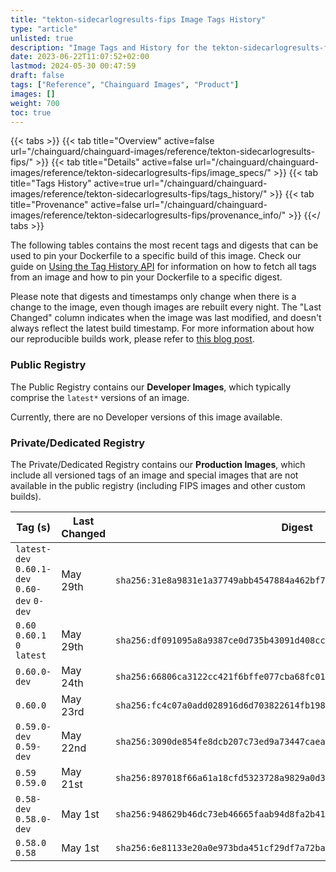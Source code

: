 ```yaml
---
title: "tekton-sidecarlogresults-fips Image Tags History"
type: "article"
unlisted: true
description: "Image Tags and History for the tekton-sidecarlogresults-fips Chainguard Image"
date: 2023-06-22T11:07:52+02:00
lastmod: 2024-05-30 00:47:59
draft: false
tags: ["Reference", "Chainguard Images", "Product"]
images: []
weight: 700
toc: true
---
```


{{< tabs >}}
{{< tab title="Overview" active=false url="/chainguard/chainguard-images/reference/tekton-sidecarlogresults-fips/" >}}
{{< tab title="Details" active=false url="/chainguard/chainguard-images/reference/tekton-sidecarlogresults-fips/image_specs/" >}}
{{< tab title="Tags History" active=true url="/chainguard/chainguard-images/reference/tekton-sidecarlogresults-fips/tags_history/" >}}
{{< tab title="Provenance" active=false url="/chainguard/chainguard-images/reference/tekton-sidecarlogresults-fips/provenance_info/" >}}
{{</ tabs >}}

The following tables contains the most recent tags and digests that can be used to pin your Dockerfile to a specific build of this image. Check our guide on [Using the Tag History API](/chainguard/chainguard-images/using-the-tag-history-api/) for information on how to fetch all tags from an image and how to pin your Dockerfile to a specific digest.

Please note that digests and timestamps only change when there is a change to the image, even though images are rebuilt every night. The "Last Changed" column indicates when the image was last modified, and doesn't always reflect the latest build timestamp. For more information about how our reproducible builds work, please refer to [this blog post](https://www.chainguard.dev/unchained/reproducing-chainguards-reproducible-image-builds).

### Public Registry
The Public Registry contains our **Developer Images**, which typically comprise the `latest*` versions of an image.

Currently, there are no Developer versions of this image available.

### Private/Dedicated Registry
The Private/Dedicated Registry contains our **Production Images**, which include all versioned tags of an image and special images that are not available in the public registry (including FIPS images and other custom builds).

| Tag (s)                                       | Last Changed | Digest                                                                    |
|-----------------------------------------------|--------------|---------------------------------------------------------------------------|
|  `latest-dev` `0.60.1-dev` `0.60-dev` `0-dev` | May 29th     | `sha256:31e8a9831e1a37749abb4547884a462bf78ee5de8ab63ab7214e2da0c05031ad` |
|  `0.60` `0.60.1` `0` `latest`                 | May 29th     | `sha256:df091095a8a9387ce0d735b43091d408cc4ac5ad1b1fac2653f83d76ce71c6e9` |
|  `0.60.0-dev`                                 | May 24th     | `sha256:66806ca3122cc421f6bffe077cba68fc012694e83d9a54b562e3b5a3b0129050` |
|  `0.60.0`                                     | May 23rd     | `sha256:fc4c07a0add028916d6d703822614fb198a1762c3448675004e56fff2487eb5e` |
|  `0.59.0-dev` `0.59-dev`                      | May 22nd     | `sha256:3090de854fe8dcb207c73ed9a73447caeae5de5d4cce690442988c8681932728` |
|  `0.59` `0.59.0`                              | May 21st     | `sha256:897018f66a61a18cfd5323728a9829a0d335942f60c0d6f23c67c87ce0e9fc97` |
|  `0.58-dev` `0.58.0-dev`                      | May 1st      | `sha256:948629b46dc73eb46665faab94d8fa2b41235c3e16e1b8e74572bf7e7eddd78c` |
|  `0.58.0` `0.58`                              | May 1st      | `sha256:6e81133e20a0e973bda451cf29df7a72ba84e20d564d6cd60f8dfbe2053a1c94` |

